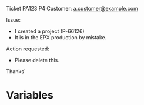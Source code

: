 Ticket PA123
P4
Customer: a.customer@example.com

Issue:
* I created a project (P-66126)
* It is in the EPX production by mistake.

Action requested:
* Please delete this.

Thanks`

# Variables

